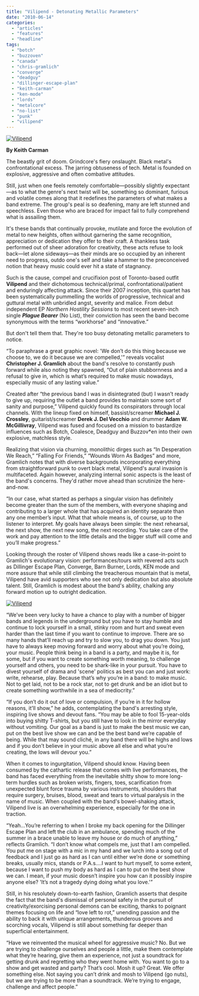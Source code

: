 ```yaml
---
title: "Vilipend - Detonating Metallic Parameters"
date: "2010-06-14"
categories: 
  - "articles"
  - "features"
  - "headline"
tags: 
  - "botch"
  - "buzzoven"
  - "canada"
  - "chris-gramlich"
  - "converge"
  - "deadguy"
  - "dillinger-escape-plan"
  - "keith-carman"
  - "ken-mode"
  - "lords"
  - "metalcore"
  - "no-list"
  - "punk"
  - "vilipend"
---
```


[![Vilipend](http://www.hellbound.ca/wp-content/uploads/2010/06/Vilipend-two.jpg)](http://www.hellbound.ca/wp-content/uploads/2010/06/Vilipend-two.jpg)

**By Keith Carman**

The beastly grit of doom. Grindcore's fiery onslaught. Black metal's confrontational excess. The jarring obtuseness of tech. Metal is founded on explosive, aggressive and often combative attitudes.

Still, just when one feels remotely comfortable—possibly slightly expectant—as to what the genre's next twist will be, something so dominant, furious and volatile comes along that it redefines the parameters of what makes a band extreme. The group's peal is so deafening, many are left stunned and speechless. Even those who are braced for impact fail to fully comprehend what is assailing them.

It's these bands that continually provoke, mutilate and force the evolution of metal to new heights, often without garnering the same recognition, appreciation or dedication they offer to their craft. A thankless task performed out of sheer adoration for creativity, these acts refuse to look back—let alone sideways—as their minds are so occupied by an inherent need to progress, outdo one's self and take a hammer to the preconceived notion that heavy music could ever hit a state of stagnancy.

Such is the cause, compel and crucifixion post of Toronto-based outfit **Vilipend** and their dichotomous technical/primal, confrontational/patient and enduringly affecting attack. Since their 2007 inception, this quartet has been systematically pummelling the worlds of progressive, technical and guttural metal with unbridled angst, severity and malice. From debut independent EP _Northern Hostility Sessions_ to most recent seven-inch single **_Plague Bearer_** (No List), their conviction has seen the band become synonymous with the terms “workhorse” and “innovative.”

But don't tell them that. They're too busy detonating metallic parameters to notice.

“To paraphrase a great graphic novel: 'We don’t do this thing because we choose to, we do it because we are compelled,'” reveals vocalist **Christopher J. Gramlich** about the band's resolve to constantly push forward while also noting they spawned, “Out of plain stubbornness and a refusal to give in, which is what’s required to make music nowadays, especially music of any lasting value.”

Created after “the previous band I was in disintegrated (but) I wasn’t ready to give up, requiring the outlet a band provides to maintain some sort of sanity and purpose,” Vilipend quickly found its conspirators through local channels. With the lineup fixed on himself, bassist/screamer **Michael J. Crossley**, guitarist/screamer **Derek J. Del Vecchio** and drummer **Adam W. McGillivray**, Vilipend was fused and focused on a mission to bastardize influences such as Botch, Coalesce, Deadguy and Buzzov\*en into their own explosive, matchless style.

Realizing that vision via churning, monolithic dirges such as “In Desperation We Reach,” “Falling For Friends,” “Wounds Worn As Badges” and more, Gramlich notes that with diverse backgrounds incorporating everything from straightforward punk to overt black metal, Vilipend's aural invasion is multifaceted. Again however, analyzing internal sonic aspects is the least of the band's concerns. They'd rather move ahead than scrutinize the here-and-now.

“In our case, what started as perhaps a singular vision has definitely become greater than the sum of the members, with everyone shaping and contributing to a larger whole that has acquired an identity separate than any one member’s input. What that whole means is, of course, up to the listener to interpret. My goals have always been simple: the next rehearsal, the next show, the next new song, the next recording. You take care of the work and pay attention to the little details and the bigger stuff will come and you’ll make progress.”

Looking through the roster of Vilipend shows reads like a case-in-point to Gramlich's evolutionary vision: performances/tours with revered acts such as Dillinger Escape Plan, Converge, Barn Burner, Lords, KEN mode and more assure that while still climbing the treacherous mountain that is metal, Vilipend have avid supporters who see not only dedication but also absolute talent. Still, Gramlich is modest about the band's ability, chalking any forward motion up to outright dedication.

[![Vilipend](http://www.hellbound.ca/wp-content/uploads/2010/06/Vilipend-one.jpg)](http://www.hellbound.ca/wp-content/uploads/2010/06/Vilipend-one.jpg)

“We’ve been very lucky to have a chance to play with a number of bigger bands and legends in the underground but you have to stay humble and continue to lock yourself in a small, stinky room and hurt and sweat even harder than the last time if you want to continue to improve. There are so many hands that’ll reach up and try to slow you, to drag you down. You just have to always keep moving forward and worry about what you’re doing, your music. People think being in a band is a party, and maybe it is, for some, but if you want to create something worth meaning, to challenge yourself and others, you need to be shark-like in your pursuit. You have to divest yourself of drama and 'scene' politics as best you can and just work: write, rehearse, play. Because that’s why you’re in a band: to make music. Not to get laid, not to be a rock star, not to get drunk and be an idiot but to create something worthwhile in a sea of mediocrity.”

“If you don’t do it out of love or compulsion, if you’re in it for hollow reasons, it’ll show,” he adds, contemplating the band's arresting style, inspiring live shows and devout fans. “You may be able to fool 15-year-olds into buying shitty T-shirts, but you still have to look in the mirror everyday without vomiting. Our goal as a band is just to make the best music we can, put on the best live show we can and be the best band we’re capable of being. While that may sound cliché, in any band there will be highs and lows and if you don’t believe in your music above all else and what you’re creating, the lows will devour you.”

When it comes to ingurgitation, Vilipend should know. Having been consumed by the cathartic release that comes with live performances, the band has faced everything from the inevitable shitty show to more long-term hurdles such as broken wrists, fingers, toes, scarification from unexpected blunt force trauma by various instruments, shoulders that require surgery, bruises, blood, sweat and tears to virtual paralysis in the name of music. When coupled with the band's bowel-shaking attack, Vilipend live is an overwhelming experience, especially for the one in traction.

“Yeah…You’re referring to when I broke my back opening for the Dillinger Escape Plan and left the club in an ambulance, spending much of the summer in a brace unable to leave my house or do much of anything,” reflects Gramlich. “I don’t know what compels me, just that I am compelled. You put me on stage with a mic in my hand and we lurch into a song out of feedback and I just go as hard as I can until either we’re done or something breaks, usually mics, stands or P.A.s....I want to hurt myself, to some extent, because I want to push my body as hard as I can to put on the best show we can. I mean, if your music doesn’t inspire you how can it possibly inspire anyone else? 'It’s not a tragedy dying doing what you love.'”

Still, in his resolutely down-to-earth fashion, Gramlich asserts that despite the fact that the band's dismissal of personal safety in the pursuit of creativity/exorcising personal demons can be exciting, thanks to poignant themes focusing on life and “love left to rot,” unending passion and the ability to back it with unique arrangements, thunderous grooves and scorching vocals, Vilipend is still about something far deeper than superficial entertainment.

“Have we reinvented the musical wheel for aggressive music? No. But we are trying to challenge ourselves and people a little, make them contemplate what they’re hearing, give them an experience, not just a soundtrack for getting drunk and regretting who they went home with. You want to go to a show and get wasted and party? That’s cool. Mosh it up? Great. We offer something else. Not saying you can’t drink and mosh to Vilipend (go nuts), but we are trying to be more than a soundtrack. We’re trying to engage, challenge and affect people.”
